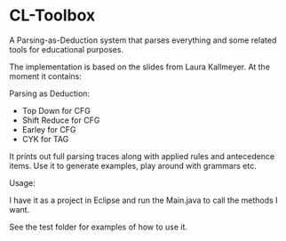 # CL-Toolbox
A Parsing-as-Deduction system that parses everything and some related tools for educational purposes.

The implementation is based on the slides from Laura Kallmeyer. At the moment it contains:

Parsing as Deduction:
- Top Down for CFG
- Shift Reduce for CFG
- Earley for CFG
- CYK for TAG

It prints out full parsing traces along with applied rules and antecedence items.
Use it to generate examples, play around with grammars etc.

Usage:

I have it as a project in Eclipse and run the Main.java to call the methods I want.

See the test folder for examples of how to use it.